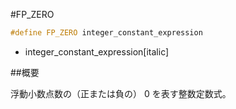 #FP_ZERO
```cpp
#define FP_ZERO integer_constant_expression
```
* integer_constant_expression[italic]

##概要

浮動小数点数の（正または負の） 0 を表す整数定数式。
